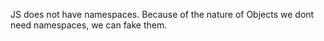 JS does not have namespaces. Because of the nature of Objects we dont
need namespaces, we can fake them.